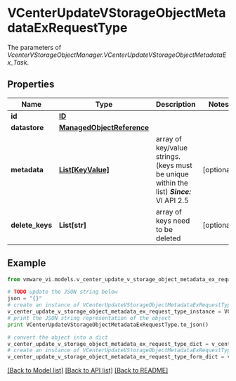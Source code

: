 # VCenterUpdateVStorageObjectMetadataExRequestType

The parameters of *VcenterVStorageObjectManager.VCenterUpdateVStorageObjectMetadataEx_Task*. 

## Properties
Name | Type | Description | Notes
------------ | ------------- | ------------- | -------------
**id** | [**ID**](ID.md) |  | 
**datastore** | [**ManagedObjectReference**](ManagedObjectReference.md) |  | 
**metadata** | [**List[KeyValue]**](KeyValue.md) | array of key/value strings. (keys must be unique within the list)  ***Since:*** VI API 2.5  | [optional] 
**delete_keys** | **List[str]** | array of keys need to be deleted  | [optional] 

## Example

```python
from vmware_vi.models.v_center_update_v_storage_object_metadata_ex_request_type import VCenterUpdateVStorageObjectMetadataExRequestType

# TODO update the JSON string below
json = "{}"
# create an instance of VCenterUpdateVStorageObjectMetadataExRequestType from a JSON string
v_center_update_v_storage_object_metadata_ex_request_type_instance = VCenterUpdateVStorageObjectMetadataExRequestType.from_json(json)
# print the JSON string representation of the object
print VCenterUpdateVStorageObjectMetadataExRequestType.to_json()

# convert the object into a dict
v_center_update_v_storage_object_metadata_ex_request_type_dict = v_center_update_v_storage_object_metadata_ex_request_type_instance.to_dict()
# create an instance of VCenterUpdateVStorageObjectMetadataExRequestType from a dict
v_center_update_v_storage_object_metadata_ex_request_type_form_dict = v_center_update_v_storage_object_metadata_ex_request_type.from_dict(v_center_update_v_storage_object_metadata_ex_request_type_dict)
```
[[Back to Model list]](../README.md#documentation-for-models) [[Back to API list]](../README.md#documentation-for-api-endpoints) [[Back to README]](../README.md)


